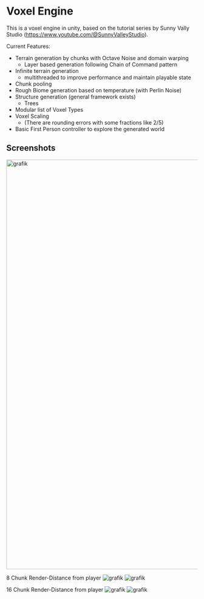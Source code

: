 # Voxel Engine
This is a voxel engine in unity,
based on the tutorial series by Sunny Vally Studio (https://www.youtube.com/@SunnyValleyStudio).

Current Features:
- Terrain generation by chunks with Octave Noise and domain warping
  - Layer based generation following Chain of Command pattern
- Infinite terrain generation
  - multithreaded to improve performance and maintain playable state
- Chunk pooling
- Rough Biome generation based on temperature (with Perlin Noise)
- Structure generation (general framework exists)
  - Trees
- Modular list of Voxel Types
- Voxel Scaling
  - (There are rounding errors with some fractions like 2/5)
- Basic First Person controller to explore the generated world

## Screenshots

<img width="1919" height="1079" alt="grafik" src="https://github.com/user-attachments/assets/bef53a45-56d0-408a-8eb2-ddffc7fb3b70" />


8 Chunk Render-Distance from player
![grafik](https://github.com/user-attachments/assets/5d43855c-08c5-448b-85a2-75b1a3aea2be)
![grafik](https://github.com/user-attachments/assets/9eb26f02-0ce4-4b53-9020-fdf501f2fc3c)

16 Chunk Render-Distance from player
![grafik](https://github.com/user-attachments/assets/f3f5afc4-bbf8-45c5-aa1a-1d6cf17dc594)
![grafik](https://github.com/user-attachments/assets/e1dc57fc-9876-4cbb-9399-cec3341ec0f6)

